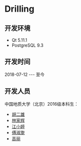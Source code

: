 ﻿# Drilling
## 开发环境
- Qt 5.11.1
- PostgreSQL 9.3
## 开发时间
2018-07-12 --- 至今
## 开发人员
中国地质大学（北京）2016级本科生：
- [胡二雄](https://github.com/Georgehu716) 
- [林家辉](https://github.com/fcxl9876) 
- [江小婷](https://github.com/XiaoJZZ)
- [傅淑旎](https://github.com/RitaFool)
- [高丽](https://github.com/gaoliaaa)
